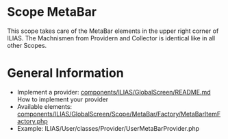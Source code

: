 Scope MetaBar
=============
This scope takes care of the MetaBar elements in the upper right corner of ILIAS. The Machnismen from Providern and Collector is identical like in all other Scopes.

# General Information

- Implement a provider: [components/ILIAS/GlobalScreen/README.md](../../README.md) How to implement your provider
- Available elements: [components/ILIAS/GlobalScreen/Scope/MetaBar/Factory/MetaBarItemFactory.php](Factory/MetaBarItemFactory.php)
- Example: ILIAS/User/classes/Provider/UserMetaBarProvider.php
